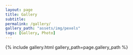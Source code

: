 ```yaml
---
layout: page
title: Gallery
subtitle: 
permalink: /gallery/
gallery_path: "assets/img/pexels"
tags: [Gallery, Photo]
---
```


<!--This is a photo gallery made from the static files in the `assets/img/pexels` folder. 
I wanted to create automatically a simple gallery from a folder without having to create a markdown page as you would for the portfolio.-->


{% include gallery.html gallery_path=page.gallery_path %}